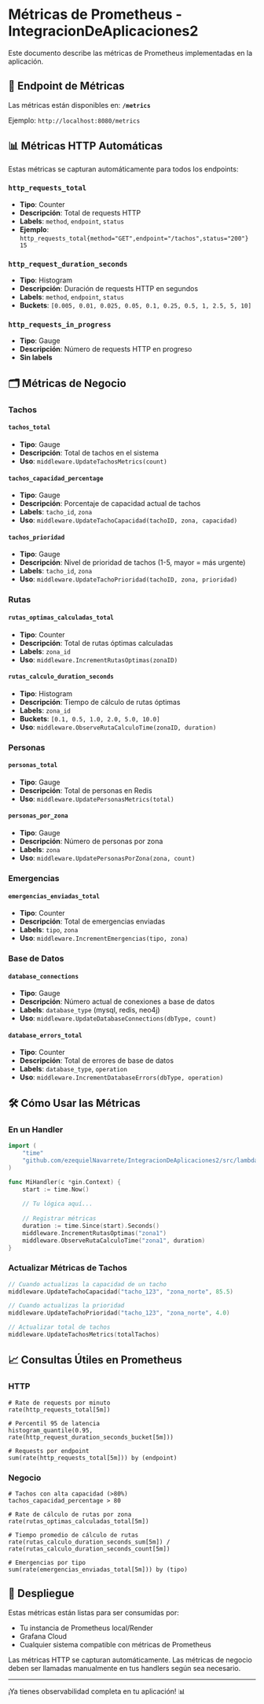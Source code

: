 # Métricas de Prometheus - IntegracionDeAplicaciones2

Este documento describe las métricas de Prometheus implementadas en la aplicación.

## 🚀 Endpoint de Métricas

Las métricas están disponibles en: **`/metrics`**

Ejemplo: `http://localhost:8080/metrics`

## 📊 Métricas HTTP Automáticas

Estas métricas se capturan automáticamente para todos los endpoints:

### `http_requests_total`
- **Tipo**: Counter
- **Descripción**: Total de requests HTTP
- **Labels**: `method`, `endpoint`, `status`
- **Ejemplo**: `http_requests_total{method="GET",endpoint="/tachos",status="200"} 15`

### `http_request_duration_seconds`
- **Tipo**: Histogram
- **Descripción**: Duración de requests HTTP en segundos
- **Labels**: `method`, `endpoint`, `status`
- **Buckets**: `[0.005, 0.01, 0.025, 0.05, 0.1, 0.25, 0.5, 1, 2.5, 5, 10]`

### `http_requests_in_progress`
- **Tipo**: Gauge
- **Descripción**: Número de requests HTTP en progreso
- **Sin labels**

## 🗂️ Métricas de Negocio

### Tachos

#### `tachos_total`
- **Tipo**: Gauge
- **Descripción**: Total de tachos en el sistema
- **Uso**: `middleware.UpdateTachosMetrics(count)`

#### `tachos_capacidad_percentage`
- **Tipo**: Gauge
- **Descripción**: Porcentaje de capacidad actual de tachos
- **Labels**: `tacho_id`, `zona`
- **Uso**: `middleware.UpdateTachoCapacidad(tachoID, zona, capacidad)`

#### `tachos_prioridad`
- **Tipo**: Gauge
- **Descripción**: Nivel de prioridad de tachos (1-5, mayor = más urgente)
- **Labels**: `tacho_id`, `zona`
- **Uso**: `middleware.UpdateTachoPrioridad(tachoID, zona, prioridad)`

### Rutas

#### `rutas_optimas_calculadas_total`
- **Tipo**: Counter
- **Descripción**: Total de rutas óptimas calculadas
- **Labels**: `zona_id`
- **Uso**: `middleware.IncrementRutasOptimas(zonaID)`

#### `rutas_calculo_duration_seconds`
- **Tipo**: Histogram
- **Descripción**: Tiempo de cálculo de rutas óptimas
- **Labels**: `zona_id`
- **Buckets**: `[0.1, 0.5, 1.0, 2.0, 5.0, 10.0]`
- **Uso**: `middleware.ObserveRutaCalculoTime(zonaID, duration)`

### Personas

#### `personas_total`
- **Tipo**: Gauge
- **Descripción**: Total de personas en Redis
- **Uso**: `middleware.UpdatePersonasMetrics(total)`

#### `personas_por_zona`
- **Tipo**: Gauge
- **Descripción**: Número de personas por zona
- **Labels**: `zona`
- **Uso**: `middleware.UpdatePersonasPorZona(zona, count)`

### Emergencias

#### `emergencias_enviadas_total`
- **Tipo**: Counter
- **Descripción**: Total de emergencias enviadas
- **Labels**: `tipo`, `zona`
- **Uso**: `middleware.IncrementEmergencias(tipo, zona)`

### Base de Datos

#### `database_connections`
- **Tipo**: Gauge
- **Descripción**: Número actual de conexiones a base de datos
- **Labels**: `database_type` (mysql, redis, neo4j)
- **Uso**: `middleware.UpdateDatabaseConnections(dbType, count)`

#### `database_errors_total`
- **Tipo**: Counter
- **Descripción**: Total de errores de base de datos
- **Labels**: `database_type`, `operation`
- **Uso**: `middleware.IncrementDatabaseErrors(dbType, operation)`

## 🛠️ Cómo Usar las Métricas

### En un Handler

```go
import (
    "time"
    "github.com/ezequielNavarrete/IntegracionDeAplicaciones2/src/lambda/binService/middleware"
)

func MiHandler(c *gin.Context) {
    start := time.Now()
    
    // Tu lógica aquí...
    
    // Registrar métricas
    duration := time.Since(start).Seconds()
    middleware.IncrementRutasOptimas("zona1")
    middleware.ObserveRutaCalculoTime("zona1", duration)
}
```

### Actualizar Métricas de Tachos

```go
// Cuando actualizas la capacidad de un tacho
middleware.UpdateTachoCapacidad("tacho_123", "zona_norte", 85.5)

// Cuando actualizas la prioridad
middleware.UpdateTachoPrioridad("tacho_123", "zona_norte", 4.0)

// Actualizar total de tachos
middleware.UpdateTachosMetrics(totalTachos)
```

## 📈 Consultas Útiles en Prometheus

### HTTP
```promql
# Rate de requests por minuto
rate(http_requests_total[5m])

# Percentil 95 de latencia
histogram_quantile(0.95, rate(http_request_duration_seconds_bucket[5m]))

# Requests por endpoint
sum(rate(http_requests_total[5m])) by (endpoint)
```

### Negocio
```promql
# Tachos con alta capacidad (>80%)
tachos_capacidad_percentage > 80

# Rate de cálculo de rutas por zona
rate(rutas_optimas_calculadas_total[5m])

# Tiempo promedio de cálculo de rutas
rate(rutas_calculo_duration_seconds_sum[5m]) / rate(rutas_calculo_duration_seconds_count[5m])

# Emergencias por tipo
sum(rate(emergencias_enviadas_total[5m])) by (tipo)
```

## 🚀 Despliegue

Estas métricas están listas para ser consumidas por:
- Tu instancia de Prometheus local/Render
- Grafana Cloud
- Cualquier sistema compatible con métricas de Prometheus

Las métricas HTTP se capturan automáticamente. Las métricas de negocio deben ser llamadas manualmente en tus handlers según sea necesario.

---
¡Ya tienes observabilidad completa en tu aplicación! 📊